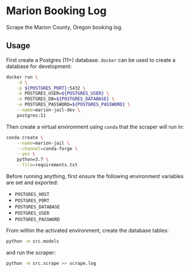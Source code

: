 # Marion Booking Log

Scrape the Marion County, Oregon booking log.


## Usage

First create a Postgres (11+) database. `docker` can be used to create a
database for development:

```bash
docker run \
    -d \
    -p ${POSTGRES_PORT}:5432 \
    -e POSTGRES_USER=${POSTGRES_USER} \
    -e POSTGRES_DB=${POSTGRES_DATABASE} \
    -e POSTGRES_PASSWORD=${POSTGRES_PASSWORD} \
    --name=marion-jail-dev \
    postgres:11
```

Then create a virtual environment using `conda` that the scraper will run in:

```bash
conda create \
    --name=marion-jail \
    --channel=conda-forge \
    --yes \
    python=3.7 \
    --file=requirements.txt
```

Before running anything, first ensure the following environment variables are
set and exported:

* `POSTGRES_HOST`
* `POSTGRES_PORT`
* `POSTGRES_DATABASE`
* `POSTGRES_USER`
* `POSTGRES_PASSWORD`

From within the activated environment, create the database tables:

```bash
python -m src.models
```

and run the scraper:

```bash
python -m src.scrape >> scrape.log
```
